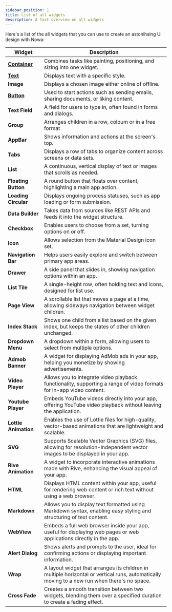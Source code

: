 ```yaml
---
sidebar_position: 1
title: List of all widgets
description: A fast overview on all widgets 
---
```


Here's a list of the all widgets that you can use to create an astonihsing UI design with Nowa: 







| **Widget**           | **Description**                                                                                                              |
|----------------------|------------------------------------------------------------------------------------------------------------------------------|
| [**Container**](./widget_desc/container.md)        | Combines tasks like painting, positioning, and sizing into one widget.                                                        |
| [**Text**](./widget_desc/text.md)            | Displays text with a specific style.                                                                                         |
| **Image**            | Displays a chosen image either online of offline.                                                                                                     |
| [**Button**](./widget_desc/button.md)           | Used to start actions such as sending emails, sharing documents, or liking content.                                          |
| **Text Field**       | A field for users to type in, often found in forms and dialogs.                                                              |
| **Group**            | Arranges children in a row, coloum or in a free format                                                      |
| **AppBar**           | Shows information and actions at the screen's top.                                                                           |
| **Tabs**             | Displays a row of tabs to organize content across screens or data sets.                                                      |
| **List**             | A continuous, vertical display of text or images that scrolls as needed.                                                     |
| **Floating Button**  | A round button that floats over content, highlighting a main app action.                                                     |
| **Loading Circular** | Displays ongoing process statuses, such as app loading or form submission.                                                  |
| **Data Builder**     | Takes data from sources like REST APIs and feeds it into the widget structure.                                               |
| **Checkbox**         | Enables users to choose from a set, turning options on or off.                                                              |
| **Icon**             | Allows selection from the Material Design icon set.                                                                          |
| **Navigation Bar**   | Helps users easily explore and switch between primary app areas.                                                            |
| **Drawer**           | A side panel that slides in, showing navigation options within an app.                                                       |
| **List Tile**        | A single-height row, often holding text and icons, designed for list use.                                                    |
| **Page View**        | A scrollable list that moves a page at a time, allowing sideways navigation between widget children.                        |
| **Index Stack**      | Shows one child from a list based on the given index, but keeps the states of other children unchanged.                     |
| **Dropdown Menu**     | A dropdown within a form, allowing users to select from multiple options.                                                    |
| **Admob Banner** | A widget for displaying AdMob ads in your app, helping you monetize by showing advertisements. |
| **Video Player** | Allows you to integrate video playback functionality, supporting a range of video formats for in-app video content. |
| **Youtube Player** | Embeds YouTube videos directly into your app, offering YouTube video playback without leaving the application. |
| **Lottie Animation** | Enables the use of Lottie files for high-quality, vector-based animations that are lightweight and scalable. |
| **SVG** | Supports Scalable Vector Graphics (SVG) files, allowing for resolution-independent vector images to be displayed in your app. |
| **Rive Animation** | A widget to incorporate interactive animations made with Rive, enhancing the visual appeal of your app. |
| **HTML** | Displays HTML content within your app, useful for rendering web content or rich text without using a web browser. |
| **Markdown** | Allows you to display text formatted using Markdown syntax, enabling easy styling and structuring of text content. |
| **WebView** | Embeds a full web browser inside your app, useful for displaying web pages or web applications directly in the app. |
| **Alert Dialog** | Shows alerts and prompts to the user, ideal for confirming actions or displaying important information. |
| **Wrap** | A layout widget that arranges its children in multiple horizontal or vertical runs, automatically moving to a new run when there's no space. |
| **Cross Fade** | Creates a smooth transition between two widgets, blending them over a specified duration to create a fading effect. |
